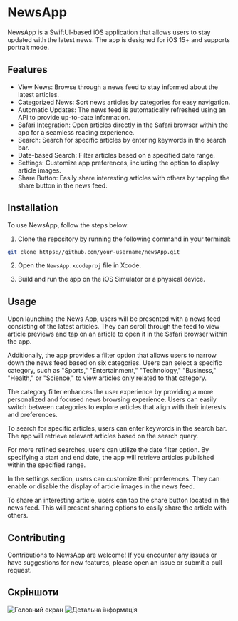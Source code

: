 # NewsApp

NewsApp is a SwiftUI-based iOS application that allows users to stay updated with the latest news. The app is designed for iOS 15+ and supports portrait mode.

## Features

- View News: Browse through a news feed to stay informed about the latest articles.
- Categorized News: Sort news articles by categories for easy navigation.
- Automatic Updates: The news feed is automatically refreshed using an API to provide up-to-date information.
- Safari Integration: Open articles directly in the Safari browser within the app for a seamless reading experience.
- Search: Search for specific articles by entering keywords in the search bar.
- Date-based Search: Filter articles based on a specified date range.
- Settings: Customize app preferences, including the option to display article images.
- Share Button: Easily share interesting articles with others by tapping the share button in the news feed.

## Installation

To use NewsApp, follow the steps below:

1. Clone the repository by running the following command in your terminal:
```bash
git clone https://github.com/your-username/newsApp.git
```
2. Open the `NewsApp.xcodeproj` file in Xcode.

3. Build and run the app on the iOS Simulator or a physical device.

## Usage
Upon launching the News App, users will be presented with a news feed consisting of the latest articles. They can scroll through the feed to view article previews and tap on an article to open it in the Safari browser within the app.

Additionally, the app provides a filter option that allows users to narrow down the news feed based on six categories. Users can select a specific category, such as "Sports," "Entertainment," "Technology," "Business," "Health," or "Science," to view articles only related to that category.

The category filter enhances the user experience by providing a more personalized and focused news browsing experience. Users can easily switch between categories to explore articles that align with their interests and preferences.

To search for specific articles, users can enter keywords in the search bar. The app will retrieve relevant articles based on the search query.

For more refined searches, users can utilize the date filter option. By specifying a start and end date, the app will retrieve articles published within the specified range.

In the settings section, users can customize their preferences. They can enable or disable the display of article images in the news feed.

To share an interesting article, users can tap the share button located in the news feed. This will present sharing options to easily share the article with others.

## Contributing

Contributions to NewsApp are welcome! If you encounter any issues or have suggestions for new features, please open an issue or submit a pull request.

## Скріншоти

![Головний екран](screenshots/home_screen.png)
![Детальна інформація](screenshots/detail_screen.png)
